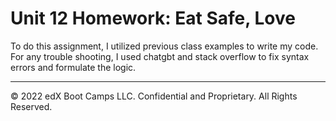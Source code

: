 # Unit 12 Homework: Eat Safe, Love

To do this assignment, I utilized previous class examples to write my code. For any trouble shooting, I used chatgbt and stack overflow to fix syntax errors and formulate the logic. 
- - -

© 2022 edX Boot Camps LLC. Confidential and Proprietary. All Rights Reserved.